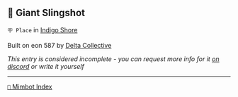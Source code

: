 ## 🏹 Giant Slingshot

`🪧 Place` in [Indigo Shore](<https://zeithalt.github.io/r/indigo_shore.html>)

Built on eon 587 by [Delta Collective](<https://zeithalt.github.io/r/delta_collective.html>)

_This entry is considered incomplete - you can request more info for it [on discord](<https://discord.com/channels/562910943848169472/1173922660489633802>) or write it yourself_

<!---
keywords:  dc, indigo shore
aliases: 
-->
----------
[`📑` Mimbot Index](<https://zeithalt.github.io/r/#ce70>)
